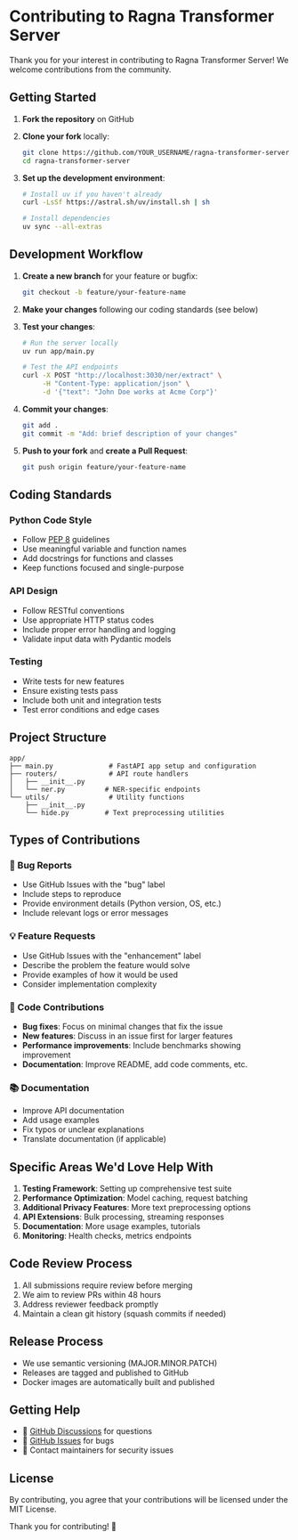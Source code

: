 # Contributing to Ragna Transformer Server

Thank you for your interest in contributing to Ragna Transformer Server! We welcome contributions from the community.

## Getting Started

1. **Fork the repository** on GitHub
2. **Clone your fork** locally:
   ```bash
   git clone https://github.com/YOUR_USERNAME/ragna-transformer-server.git
   cd ragna-transformer-server
   ```
3. **Set up the development environment**:

   ```bash
   # Install uv if you haven't already
   curl -LsSf https://astral.sh/uv/install.sh | sh

   # Install dependencies
   uv sync --all-extras
   ```

## Development Workflow

1. **Create a new branch** for your feature or bugfix:

   ```bash
   git checkout -b feature/your-feature-name
   ```

2. **Make your changes** following our coding standards (see below)

3. **Test your changes**:

   ```bash
   # Run the server locally
   uv run app/main.py

   # Test the API endpoints
   curl -X POST "http://localhost:3030/ner/extract" \
        -H "Content-Type: application/json" \
        -d '{"text": "John Doe works at Acme Corp"}'
   ```

4. **Commit your changes**:

   ```bash
   git add .
   git commit -m "Add: brief description of your changes"
   ```

5. **Push to your fork** and **create a Pull Request**:
   ```bash
   git push origin feature/your-feature-name
   ```

## Coding Standards

### Python Code Style

- Follow [PEP 8](https://peps.python.org/pep-0008/) guidelines
- Use meaningful variable and function names
- Add docstrings for functions and classes
- Keep functions focused and single-purpose

### API Design

- Follow RESTful conventions
- Use appropriate HTTP status codes
- Include proper error handling and logging
- Validate input data with Pydantic models

### Testing

- Write tests for new features
- Ensure existing tests pass
- Include both unit and integration tests
- Test error conditions and edge cases

## Project Structure

```
app/
├── main.py              # FastAPI app setup and configuration
├── routers/             # API route handlers
│   ├── __init__.py
│   └── ner.py          # NER-specific endpoints
└── utils/               # Utility functions
    ├── __init__.py
    └── hide.py         # Text preprocessing utilities
```

## Types of Contributions

### 🐛 Bug Reports

- Use GitHub Issues with the "bug" label
- Include steps to reproduce
- Provide environment details (Python version, OS, etc.)
- Include relevant logs or error messages

### 💡 Feature Requests

- Use GitHub Issues with the "enhancement" label
- Describe the problem the feature would solve
- Provide examples of how it would be used
- Consider implementation complexity

### 🔧 Code Contributions

- **Bug fixes**: Focus on minimal changes that fix the issue
- **New features**: Discuss in an issue first for larger features
- **Performance improvements**: Include benchmarks showing improvement
- **Documentation**: Improve README, add code comments, etc.

### 📚 Documentation

- Improve API documentation
- Add usage examples
- Fix typos or unclear explanations
- Translate documentation (if applicable)

## Specific Areas We'd Love Help With

1. **Testing Framework**: Setting up comprehensive test suite
2. **Performance Optimization**: Model caching, request batching
3. **Additional Privacy Features**: More text preprocessing options
4. **API Extensions**: Bulk processing, streaming responses
5. **Documentation**: More usage examples, tutorials
6. **Monitoring**: Health checks, metrics endpoints

## Code Review Process

1. All submissions require review before merging
2. We aim to review PRs within 48 hours
3. Address reviewer feedback promptly
4. Maintain a clean git history (squash commits if needed)

## Release Process

- We use semantic versioning (MAJOR.MINOR.PATCH)
- Releases are tagged and published to GitHub
- Docker images are automatically built and published

## Getting Help

- 💬 [GitHub Discussions](https://github.com/hopkins385/ragna-transformer-server/discussions) for questions
- 🐛 [GitHub Issues](https://github.com/hopkins385/ragna-transformer-server/issues) for bugs
- 📧 Contact maintainers for security issues

## License

By contributing, you agree that your contributions will be licensed under the MIT License.

Thank you for contributing! 🚀
